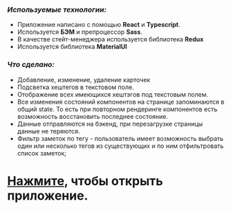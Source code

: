 ### *Используемые технологии:*

* Приложение написано с помощью **React** и **Typescript**.
* Используется **БЭМ** и препроцессор **Sass**.
* В качестве стейт-менеджера используется библиотека **Redux**
* Используется библиотека **MaterialUI**

### *Что сделано:*
* Добавление, изменение, удаление карточек
* Подсветка хештегов в текстовом поле.
* Отображение всех имеющихся хештэгов под текстовым полем. 
* Все изменения состояний компонентов на странице запоминаются в общий state. То есть при повторном рендеринге компонентов есть возможность восстановить последнее состояние. 
* Данные отправляются на бэкенд, при перезагрузке страницы данные не теряются.
* Фильтр заметок по тегу - пользователь имеет возможность выбрать один или несколько тегов из существующих и по ним отфильтровать список заметок;



# [Нажмите](https://astounding-boba-ac21a5.netlify.app/), чтобы открыть приложение.
